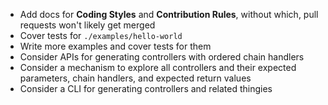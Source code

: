 - Add docs for **Coding Styles** and **Contribution Rules**, without which, pull requests won't likely get merged
- Cover tests for `./examples/hello-world`
- Write more examples and cover tests for them
- Consider APIs for generating controllers with ordered chain handlers
- Consider a mechanism to explore all controllers and their expected parameters, chain handlers, and expected return values
- Consider a CLI for generating controllers and related thingies
